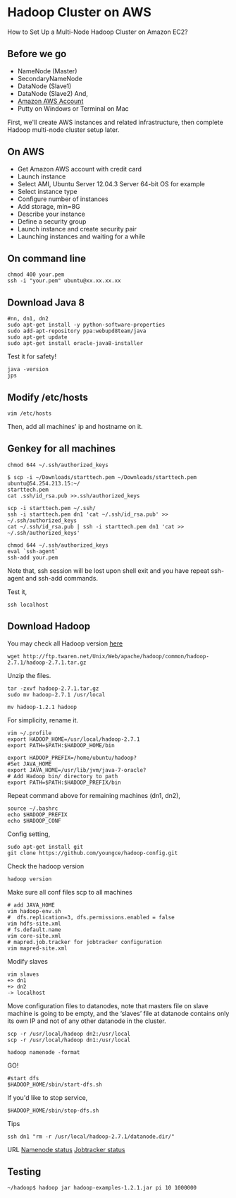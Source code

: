 # Hadoop Cluster on AWS

How to Set Up a Multi-Node Hadoop Cluster on Amazon EC2?

## Before we go
- NameNode (Master)
- SecondaryNameNode
- DataNode (Slave1)
- DataNode (Slave2)
And, 
- [Amazon AWS Account](http://aws.amazon.com/)
- Putty on Windows or Terminal on Mac

First, we'll create AWS instances and related infrastructure, then complete Hadoop multi-node cluster setup later.

## On AWS 
- Get Amazon AWS account with credit card
- Launch instance
- Select AMI, Ubuntu Server 12.04.3  Server 64-bit OS for example
- Select instance type
- Configure number of instances
- Add storage, min=8G
- Describe your instance
- Define a security group
- Launch instance and create security pair
- Launching instances and waiting for a while

## On command line
```shell
chmod 400 your.pem
ssh -i "your.pem" ubuntu@xx.xx.xx.xx
```
## Download Java 8
```shell
#nn, dn1, dn2
sudo apt-get install -y python-software-properties 
sudo add-apt-repository ppa:webupd8team/java
sudo apt-get update
sudo apt-get install oracle-java8-installer
```
Test it for safety!
```shell
java -version
jps
```
## Modify /etc/hosts
```shell
vim /etc/hosts
```
Then, add all machines' ip and hostname on it.

## Genkey for all machines
```shell
chmod 644 ~/.ssh/authorized_keys

$ scp -i ~/Downloads/starttech.pem ~/Downloads/starttech.pem ubuntu@54.254.213.15:~/
starttech.pem
cat .ssh/id_rsa.pub >>.ssh/authorized_keys

scp -i starttech.pem ~/.ssh/
ssh -i starttech.pem dn1 'cat ~/.ssh/id_rsa.pub' >> ~/.ssh/authorized_keys
cat ~/.ssh/id_rsa.pub | ssh -i starttech.pem dn1 'cat >> ~/.ssh/authorized_keys'
```

```shell
chmod 644 ~/.ssh/authorized_keys
eval `ssh-agent`
ssh-add your.pem
```
Note that, ssh session will be lost upon shell exit and you have repeat ssh-agent and ssh-add commands.

Test it,
```shell
ssh localhost
```

## Download Hadoop 
You may check all Hadoop version [here](http://ftp.twaren.net/Unix/Web/apache/hadoop/common/)

```shell
wget http://ftp.twaren.net/Unix/Web/apache/hadoop/common/hadoop-2.7.1/hadoop-2.7.1.tar.gz
```

Unzip the files.
```shell
tar -zxvf hadoop-2.7.1.tar.gz 
sudo mv hadoop-2.7.1 /usr/local
```

```shell
mv hadoop-1.2.1 hadoop
```

For simplicity, rename it.
```shell
vim ~/.profile
export HADOOP_HOME=/usr/local/hadoop-2.7.1
export PATH=$PATH:$HADOOP_HOME/bin

export HADOOP_PREFIX=/home/ubuntu/hadoop?
#Set JAVA_HOME
export JAVA_HOME=/usr/lib/jvm/java-7-oracle?
# Add Hadoop bin/ directory to path
export PATH=$PATH:$HADOOP_PREFIX/bin
```

Repeat command above for remaining machines (dn1, dn2),
```shell
source ~/.bashrc
echo $HADOOP_PREFIX
echo $HADOOP_CONF
```

Config setting,
```shell
sudo apt-get install git
git clone https://github.com/youngce/hadoop-config.git
```

Check the hadoop version
```shell
hadoop version
```

Make sure all conf files scp to all machines
```shell
# add JAVA_HOME
vim hadoop-env.sh
#  dfs.replication=3, dfs.permissions.enabled = false
vim hdfs-site.xml
# fs.default.name
vim core-site.xml 
# mapred.job.tracker for jobtracker configuration
vim mapred-site.xml
```

Modify slaves
```shell
vim slaves
+> dn1
+> dn2
-> localhost
```

Move configuration files to datanodes, note that masters file on slave machine is going to be empty, and the ‘slaves’ file at datanode contains only its own IP and not of any other datanode in the cluster.

```shell
scp -r /usr/local/hadoop dn2:/usr/local
scp -r /usr/local/hadoop dn1:/usr/local
```

```shell
hadoop namenode -format
```

GO!
```shell
#start dfs
$HADOOP_HOME/sbin/start-dfs.sh
```

If you'd like to stop service,
```shell
$HADOOP_HOME/sbin/stop-dfs.sh
```

Tips
```shell
ssh dn1 "rm -r /usr/local/hadoop-2.7.1/datanode.dir/"
```

URL
[Namenode status](http://publicDNS:50070/dfshealth.jsp)
[Jobtracker status](http://publicDNS:50030/jobtracker.jsp)

## Testing 
```shell
~/hadoop$ hadoop jar hadoop-examples-1.2.1.jar pi 10 1000000
```
